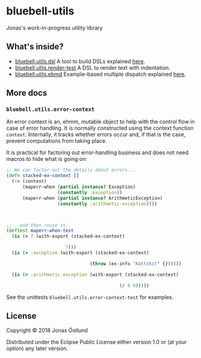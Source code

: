# bluebell-utils

Jonas's work-in-progress utility library

## What's inside?

- [bluebell.utils.dsl](src/bluebell/utils/dsl.clj)
  A tool to build DSLs explained [here](http://ostlund.rocks/posts/2018-09-06-dsls/).
- [bluebell.utils.render-test](src/bluebell/utils/render_text.clj)
  A DSL to render text with indentation.
- [bluebell.utils.ebmd](src/bluebell/utils/ebmd.clj)
  Example-based multiple dispatch explained [here](http://ostlund.rocks/posts/2018-09-14-ebmd/).

## More docs

### `bluebell.utils.error-context`

An error context is an, ehmm, mutable object to help with the control flow in case of error handling. It is normally constructed using the context function `context`. Internally, it tracks whether errors occur and, if that is the case, prevent computations from taking place.

It is practical for factoring out error-handling business and does not need macros to hide what is going on:
```clj
;; We can factor out the details about errors...
(defn stacked-ex-context []
  (-> (context)
      (maperr-when (partial instance? Exception)
                   (constantly :exception))
      (maperr-when (partial instance? ArithmeticException)
                   (constantly :arithmetic-exception))))



;; ..and then reuse it.
(deftest maperr-when-test
  (is (= 7 (with-export (stacked-ex-context)

                      7)))
  (is (= :exception (with-export (stacked-ex-context)

                               (throw (ex-info "Kattskit" {})))))

  (is (= :arithmetic-exception (with-export (stacked-ex-context)

                                          (/ 8 0)))))
```

See the unittests `bluebell.utils.error-context-test` for examples.


## License

Copyright © 2018 Jonas Östlund

Distributed under the Eclipse Public License either version 1.0 or (at
your option) any later version.
